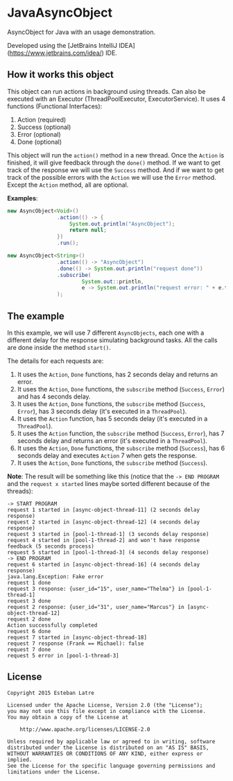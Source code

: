 # JavaAsyncObject

AsyncObject for Java with an usage demonstration.

Developed using the [JetBrains IntelliJ IDEA] (https://www.jetbrains.com/idea/) IDE.

## How it works this object

This object can run actions in background using threads. Can also be executed with an Executor (ThreadPoolExecutor, ExecutorService). It uses 4 functions (Functional Interfaces):

1. Action (required)
2. Success (optional)
3. Error (optional)
4. Done (optional)

This object will run the `action()` method in a new thread. Once the `Action` is finished, it will give feedback through the `done()` method. If we want to get track of the response we will use the `Success` method. And if we want to get track of the possible errors with the `Action` we will use the `Error` method. Except the `Action` method, all are optional.

__Examples__:

```java
new AsyncObject<Void>()
                .action(() -> {
                    System.out.println("AsyncObject");
                    return null;
                })
                .run();
```

```java
new AsyncObject<String>()
                .action(() -> "AsyncObject")
                .done(() -> System.out.println("request done"))
                .subscribe(
                        System.out::println,
                        e -> System.out.println("request error: " + e.toString())
                );
```

## The example

In this example, we will use 7 different `AsyncObjects`, each one with a different delay for the response simulating background tasks. All the calls are done inside the method `start()`.

The details for each requests are:

1. It uses the `Action`, `Done` functions, has 2 seconds delay and returns an error. 
2. It uses the `Action`, `Done` functions, the `subscribe` method (`Success`, `Error`) and has 4 seconds delay.
3. It uses the `Action`, `Done` functions, the `subscribe` method (`Success`, `Error`), has 3 seconds delay (it's executed in a `ThreadPool`).
4. It uses the `Action` function, has 5 seconds delay (it's executed in a `ThreadPool`).
5. It uses the `Action` function, the `subscribe` method (`Success`, `Error`), has 7 seconds delay and returns an error (it's executed in a `ThreadPool`).
6. It uses the `Action`, `Done` functions, the `subscribe` method (`Success`), has 6 seconds delay and executes `Action` 7 when gets the response.
7. It uses the `Action`, `Done` functions, the `subscribe` method (`Success`).

__Note__: The result will be something like this (notice that the `-> END PROGRAM` and the `request x started` lines maybe sorted different because of the threads):

```
-> START PROGRAM
request 1 started in [async-object-thread-11] (2 seconds delay response)
request 2 started in [async-object-thread-12] (4 seconds delay response)
request 3 started in [pool-1-thread-1] (3 seconds delay response)
request 4 started in [pool-1-thread-2] and won't have response feedback (5 seconds process)
request 5 started in [pool-1-thread-3] (4 seconds delay response)
-> END PROGRAM
request 6 started in [async-object-thread-16] (4 seconds delay response)
java.lang.Exception: Fake error
request 1 done
request 3 response: {user_id="15", user_name="Thelma"} in [pool-1-thread-1]
request 3 done
request 2 response: {user_id="31", user_name="Marcus"} in [async-object-thread-12]
request 2 done
Action successfully completed
request 6 done
request 7 started in [async-object-thread-18]
request 7 response (Frank == Michael): false
request 7 done
request 5 error in [pool-1-thread-3]
```

## License
    Copyright 2015 Esteban Latre
    
    Licensed under the Apache License, Version 2.0 (the "License");
    you may not use this file except in compliance with the License.
    You may obtain a copy of the License at
    
        http://www.apache.org/licenses/LICENSE-2.0
    
    Unless required by applicable law or agreed to in writing, software
    distributed under the License is distributed on an "AS IS" BASIS,
    WITHOUT WARRANTIES OR CONDITIONS OF ANY KIND, either express or implied.
    See the License for the specific language governing permissions and
    limitations under the License.
